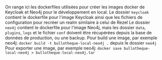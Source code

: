 On range ici les dockerfiles utilisées pour créer les images docker de Keycloak et Neo4j pour le développement en local.
Le dossier  ``keycloak`` contient le dockerfile pour l'image Keycloak ainsi que les fichiers de configuration pour recréer un realm similaire à celui de Rezel
Le dossier ``neo4j`` contient le dockerfile pour l'image Neo4j, mais les dossier ``data``, ``plugins``, ``logs`` et le fichier ``conf`` doivent être récupérées depuis la base de données de production, ou une backup.
Pour build une image, par exemple neo4j: ``docker build -t bullotheque-local-neo4j .`` depuis le dossier ``neo4j``
Pour exporter une image, par exemple neo4j: ``docker save bullotheque-local-neo4j > bullotheque-local-neo4j.tar``
